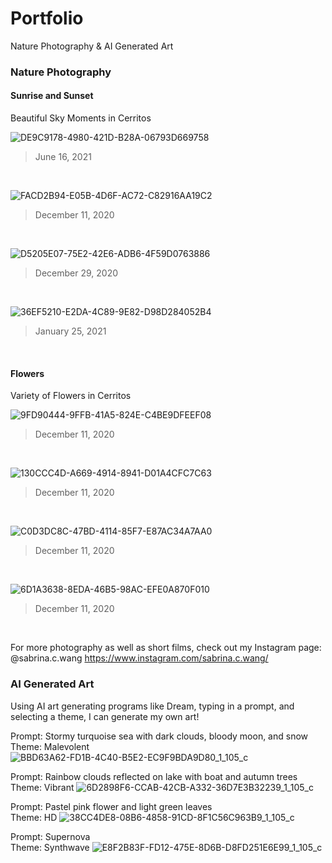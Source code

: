 # Portfolio
Nature Photography & AI Generated Art

### Nature Photography

#### Sunrise and Sunset

Beautiful Sky Moments in Cerritos

![DE9C9178-4980-421D-B28A-06793D669758](https://user-images.githubusercontent.com/101068105/193112698-2d135d92-5f28-4b8b-a2dd-e3c9dfcab1ec.JPG)
> June 16, 2021 
<br />


![FACD2B94-E05B-4D6F-AC72-C82916AA19C2](https://user-images.githubusercontent.com/101068105/193113740-2660fd27-c72c-42b3-972d-e5b36f78cce2.JPG)
> December 11, 2020
<br />


![D5205E07-75E2-42E6-ADB6-4F59D0763886](https://user-images.githubusercontent.com/101068105/193114516-49d4c319-14e1-447d-abbf-58d48425d082.JPG)
> December 29, 2020
<br />


![36EF5210-E2DA-4C89-9E82-D98D284052B4](https://user-images.githubusercontent.com/101068105/193114984-085d4e6f-9a7c-4d3c-8899-776700c5d4ae.JPG)
> January 25, 2021
<br />

#### Flowers

Variety of Flowers in Cerritos

![9FD90444-9FFB-41A5-824E-C4BE9DFEEF08](https://user-images.githubusercontent.com/101068105/193115318-d87fd979-2b45-4fef-abe1-9a82c03e7a53.JPG)
> December 11, 2020
<br />


![130CCC4D-A669-4914-8941-D01A4CFC7C63](https://user-images.githubusercontent.com/101068105/193115423-3f5c2564-54f3-43c3-9937-9a8fa85fe23f.JPG)
> December 11, 2020
<br />


![C0D3DC8C-47BD-4114-85F7-E87AC34A7AA0](https://user-images.githubusercontent.com/101068105/193115476-3d85af63-b839-4d03-b9a7-0959d54f795f.JPG)
> December 11, 2020
<br />


![6D1A3638-8EDA-46B5-98AC-EFE0A870F010](https://user-images.githubusercontent.com/101068105/193115609-2e6e3375-5518-435d-af5e-c2437c165a87.JPG)
> December 11, 2020
<br />

For more photography as well as short films, check out my Instagram page:
@sabrina.c.wang
https://www.instagram.com/sabrina.c.wang/


### AI Generated Art
Using AI art generating programs like Dream, typing in a prompt, and selecting a theme, I can generate my own art!

Prompt: Stormy turquoise sea with dark clouds, bloody moon, and snow
<br />
Theme: Malevolent
![BBD63A62-FD1B-4C40-B5E2-EC9F9BDA9D80_1_105_c](https://user-images.githubusercontent.com/101068105/193697154-03580126-11ac-417f-a505-0d4a5bb58ab4.jpeg)

Prompt: Rainbow clouds reflected on lake with boat and autumn trees
<br />
Theme: Vibrant
![6D2898F6-CCAB-42CB-A332-36D7E3B32239_1_105_c](https://user-images.githubusercontent.com/101068105/193698131-0406d1ca-6f56-4b40-90ea-63df987d10a7.jpeg)

Prompt: Pastel pink flower and light green leaves
<br />
Theme: HD
![38CC4DE8-08B6-4858-91CD-8F1C56C963B9_1_105_c](https://user-images.githubusercontent.com/101068105/193698582-b0dd92fa-1c98-4cfa-87cf-cd3f73a39ad7.jpeg)

Prompt: Supernova
<br />
Theme: Synthwave
![E8F2B83F-FD12-475E-8D6B-D8FD251E6E99_1_105_c](https://user-images.githubusercontent.com/101068105/193699184-c85ba878-7daa-4f47-9d95-692a2161aeee.jpeg)
